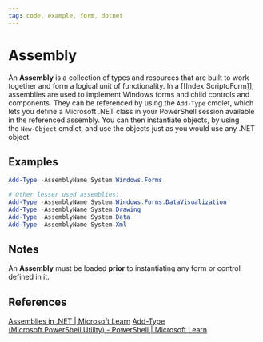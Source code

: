 ```yaml
---
tag: code, example, form, dotnet
---
```

# Assembly
An **Assembly** is a collection of types and resources that are built to work together and form a logical unit of functionality.  In a [[Index|ScriptoForm]], assemblies are used to implement Windows forms and child controls and components.  They can be referenced by using the `Add-Type` cmdlet, which lets you define a Microsoft .NET class in your PowerShell session available in the referenced assembly.  You can then instantiate objects, by using the `New-Object` cmdlet, and use the objects just as you would use any .NET object.
## Examples
```powershell
Add-Type -AssemblyName System.Windows.Forms

# Other lesser used assemblies:
Add-Type -AssemblyName System.Windows.Forms.DataVisualization
Add-Type -AssemblyName System.Drawing
Add-Type -AssemblyName System.Data
Add-Type -AssemblyName System.Xml
```
## Notes
An **Assembly** must be loaded **prior** to instantiating any form or control defined in it.
## References
[Assemblies in .NET | Microsoft Learn](https://learn.microsoft.com/en-us/dotnet/standard/assembly/)
[Add-Type (Microsoft.PowerShell.Utility) - PowerShell | Microsoft Learn](https://learn.microsoft.com/en-us/powershell/module/microsoft.powershell.utility/add-type?view=powershell-7.3)